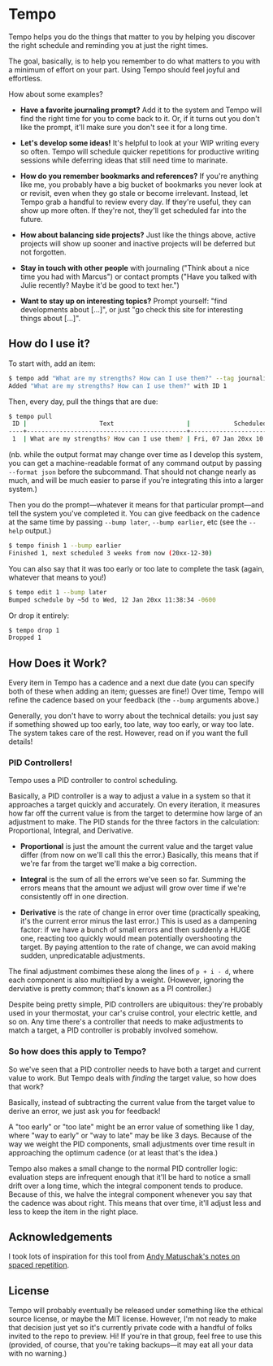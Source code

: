 # Tempo

Tempo helps you do the things that matter to you by helping you discover the right schedule and reminding you at just the right times.

The goal, basically, is to help you remember to do what matters to you with a minimum of effort on your part.
Using Tempo should feel joyful and effortless.

How about some examples?

- **Have a favorite journaling prompt?**
  Add it to the system and Tempo will find the right time for you to come back to it.
  Or, if it turns out you don't like the prompt, it'll make sure you don't see it for a long time.

- **Let's develop some ideas!**
  It's helpful to look at your WIP writing every so often.
  Tempo will schedule quicker repetitions for productive writing sessions while deferring ideas that still need time to marinate.

- **How do you remember bookmarks and references?**
  If you're anything like me, you probably have a big bucket of bookmarks you never look at or revisit, even when they go stale or become irrelevant.
  Instead, let Tempo grab a handful to review every day.
  If they're useful, they can show up more often.
  If they're not, they'll get scheduled far into the future.

- **How about balancing side projects?**
  Just like the things above, active projects will show up sooner and inactive projects will be deferred but not forgotten.

- **Stay in touch with other people** with journaling ("Think about a nice time you had with Marcus") or contact prompts ("Have you talked with Julie recently? Maybe it'd be good to text her.")

- **Want to stay up on interesting topics?**
  Prompt yourself: "find developments about […]", or just "go check this site for interesting things about […]".

## How do I use it?

To start with, add an item:

```bash
$ tempo add "What are my strengths? How can I use them?" --tag journaling
Added "What are my strengths? How can I use them?" with ID 1
```

Then, every day, pull the things that are due:

```bash
$ tempo pull
 ID |                    Text                    |            Scheduled            |    Tag
----+--------------------------------------------+---------------------------------+------------
 1  | What are my strengths? How can I use them? | Fri, 07 Jan 20xx 10:57:55 -0600 | journaling
```

(nb. while the output format may change over time as I develop this system, you can get a machine-readable format of any command output by passing `--format json` before the subcommand.
That should not change nearly as much, and will be much easier to parse if you're integrating this into a larger system.)

Then you do the prompt—whatever it means for that particular prompt—and tell the system you've completed it.
You can give feedback on the cadence at the same time by passing `--bump later`, `--bump earlier`, etc (see the `--help` output.)

```bash
$ tempo finish 1 --bump earlier
Finished 1, next scheduled 3 weeks from now (20xx-12-30)
```

You can also say that it was too early or too late to complete the task (again, whatever that means to you!)

```bash
$ tempo edit 1 --bump later
Bumped schedule by ~5d to Wed, 12 Jan 20xx 11:38:34 -0600
```

Or drop it entirely:

```bash
$ tempo drop 1
Dropped 1
```

## How Does it Work?

Every item in Tempo has a cadence and a next due date (you can specify both of these when adding an item; guesses are fine!)
Over time, Tempo will refine the cadence based on your feedback (the `--bump` arguments above.)

Generally, you don't have to worry about the technical details: you just say if something showed up too early, too late, way too early, or way too late.
The system takes care of the rest.
However, read on if you want the full details!

### PID Controllers!

Tempo uses a PID controller to control scheduling.

Basically, a PID controller is a way to adjust a value in a system so that it approaches a target quickly and accurately.
On every iteration, it measures how far off the current value is from the target to determine how large of an adjustment to make.
The PID stands for the three factors in the calculation: Proportional, Integral, and Derivative.

- **Proportional** is just the amount the current value and the target value differ (from now on we'll call this the error.)
  Basically, this means that if we're far from the target we'll make a big correction.

- **Integral** is the sum of all the errors we've seen so far.
  Summing the errors means that the amount we adjust will grow over time if we're consistently off in one direction.

- **Derivative** is the rate of change in error over time (practically speaking, it's the current error minus the last error.)
  This is used as a dampening factor: if we have a bunch of small errors and then suddenly a HUGE one, reacting too quickly would mean potentially overshooting the target.
  By paying attention to the rate of change, we can avoid making sudden, unpredicatable adjustments.

The final adjustment combimes these along the lines of `p + i - d`, where each component is also multiplied by a weight.
(However, ignoring the derviative is pretty common; that's known as a PI controller.)

Despite being pretty simple, PID controllers are ubiquitous: they're probably used in your thermostat, your car's cruise control, your electric kettle, and so on.
Any time there's a controller that needs to make adjustments to match a target, a PID controller is probably involved somehow.

### So how does this apply to Tempo?

So we've seen that a PID controller needs to have both a target and current value to work.
But Tempo deals with *finding* the target value, so how does that work?

Basically, instead of subtracting the current value from the target value to derive an error, we just ask you for feedback!

A "too early" or "too late" might be an error value of something like 1 day, where "way to early" or "way to late" may be like 3 days.
Because of the way we weight the PID components, small adjustments over time result in approaching the optimum cadence (or at least that's the idea.)

Tempo also makes a small change to the normal PID controller logic: evaluation steps are infrequent enough that it'll be hard to notice a small drift over a long time, which the integral component tends to produce.
Because of this, we halve the integral component whenever you say that the cadence was about right.
This means that over time, it'll adjust less and less to keep the item in the right place.

## Acknowledgements

I took lots of inspiration for this tool from [Andy Matuschak's notes on spaced repetition](https://notes.andymatuschak.org/z2gqazXUkf9qyFjMQg4W3dw6yegnAJszvDywN).

## License

Tempo will probably eventually be released under something like the ethical source license, or maybe the MIT license.
However, I'm not ready to make that decision just yet so it's currently private code with a handful of folks invited to the repo to preview.
Hi!
If you're in that group, feel free to use this (provided, of course, that you're taking backups—it may eat all your data with no warning.)
